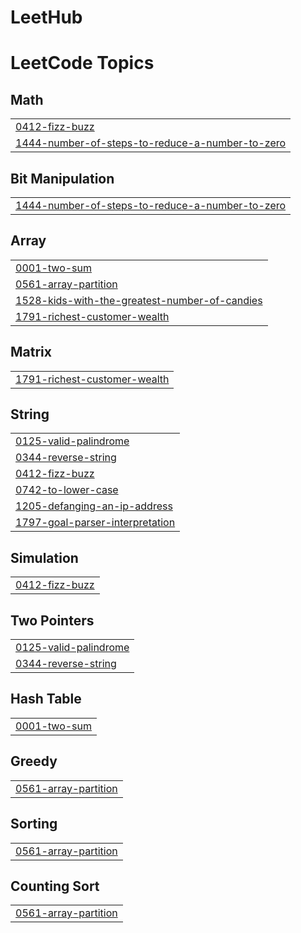 # LeetHub
<!---LeetCode Topics Start-->
# LeetCode Topics
## Math
|  |
| ------- |
| [0412-fizz-buzz](https://github.com/LEVY-007/LeetHub/tree/master/0412-fizz-buzz) |
| [1444-number-of-steps-to-reduce-a-number-to-zero](https://github.com/LEVY-007/LeetHub/tree/master/1444-number-of-steps-to-reduce-a-number-to-zero) |
## Bit Manipulation
|  |
| ------- |
| [1444-number-of-steps-to-reduce-a-number-to-zero](https://github.com/LEVY-007/LeetHub/tree/master/1444-number-of-steps-to-reduce-a-number-to-zero) |
## Array
|  |
| ------- |
| [0001-two-sum](https://github.com/LEVY-007/LeetHub/tree/master/0001-two-sum) |
| [0561-array-partition](https://github.com/LEVY-007/LeetHub/tree/master/0561-array-partition) |
| [1528-kids-with-the-greatest-number-of-candies](https://github.com/LEVY-007/LeetHub/tree/master/1528-kids-with-the-greatest-number-of-candies) |
| [1791-richest-customer-wealth](https://github.com/LEVY-007/LeetHub/tree/master/1791-richest-customer-wealth) |
## Matrix
|  |
| ------- |
| [1791-richest-customer-wealth](https://github.com/LEVY-007/LeetHub/tree/master/1791-richest-customer-wealth) |
## String
|  |
| ------- |
| [0125-valid-palindrome](https://github.com/LEVY-007/LeetHub/tree/master/0125-valid-palindrome) |
| [0344-reverse-string](https://github.com/LEVY-007/LeetHub/tree/master/0344-reverse-string) |
| [0412-fizz-buzz](https://github.com/LEVY-007/LeetHub/tree/master/0412-fizz-buzz) |
| [0742-to-lower-case](https://github.com/LEVY-007/LeetHub/tree/master/0742-to-lower-case) |
| [1205-defanging-an-ip-address](https://github.com/LEVY-007/LeetHub/tree/master/1205-defanging-an-ip-address) |
| [1797-goal-parser-interpretation](https://github.com/LEVY-007/LeetHub/tree/master/1797-goal-parser-interpretation) |
## Simulation
|  |
| ------- |
| [0412-fizz-buzz](https://github.com/LEVY-007/LeetHub/tree/master/0412-fizz-buzz) |
## Two Pointers
|  |
| ------- |
| [0125-valid-palindrome](https://github.com/LEVY-007/LeetHub/tree/master/0125-valid-palindrome) |
| [0344-reverse-string](https://github.com/LEVY-007/LeetHub/tree/master/0344-reverse-string) |
## Hash Table
|  |
| ------- |
| [0001-two-sum](https://github.com/LEVY-007/LeetHub/tree/master/0001-two-sum) |
## Greedy
|  |
| ------- |
| [0561-array-partition](https://github.com/LEVY-007/LeetHub/tree/master/0561-array-partition) |
## Sorting
|  |
| ------- |
| [0561-array-partition](https://github.com/LEVY-007/LeetHub/tree/master/0561-array-partition) |
## Counting Sort
|  |
| ------- |
| [0561-array-partition](https://github.com/LEVY-007/LeetHub/tree/master/0561-array-partition) |
<!---LeetCode Topics End-->